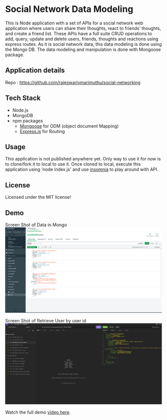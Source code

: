 # Social Network Data Modeling 

This is Node application with a set of APIs for a social network web application where users can share their thoughts, react to friends’ thoughts, and create a friend list. These APIs have a full suite CRUD operations to add, query, update and delete users, friends, thoughts and reactions using express routes. As it is social network data, this data modeling is done using the Mongo DB. The data modeling and manipulation is done with Mongoose package. 

## Application details

Repo : https://github.com/rajeswarivmarimuthu/social-networking

## Tech Stack
- Node.js
- MongoDB
- npm packages
    - [Mongoose](https://www.npmjs.com/package/mongoose) for ODM (object document Mapping)
    - [Express.js](https://www.npmjs.com/package/express) for Routing 

## Usage

This application is not published anywhere yet. Only way to use it for now is to clone/fork it to local to use it. Once cloned to local, execute this application using 'node index.js' and use [insomnia](https://insomnia.rest/download) to play around with API.

## License
Licensed under the MIT license!

## Demo
Screen Shot of Data in Mongo
![img](./assets/Mongodb_user.png)

Screen Shot of Retrieve User by user id
![img](./assets/Retrieve_user.png)


Watch the full demo [video here](https://youtu.be/OmhH74U3YjM).